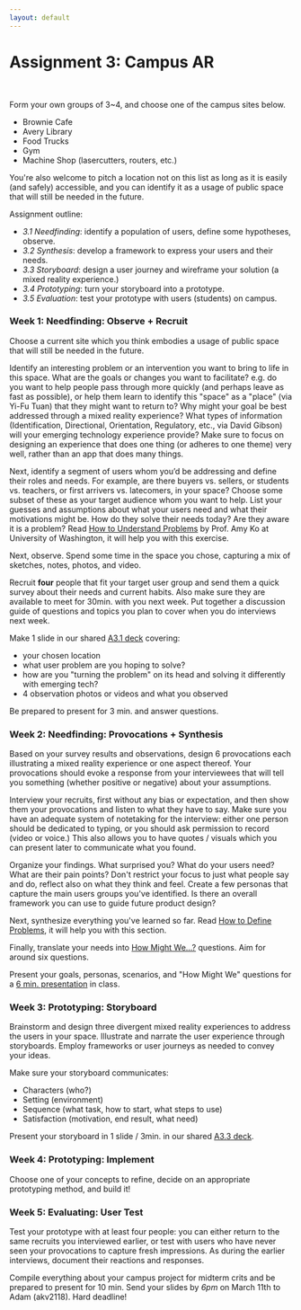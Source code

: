 ```yaml
---
layout: default
---
```


# Assignment 3: Campus AR
<br>

Form your own groups of 3~4, and choose one of the campus sites below.

-   Brownie Cafe
-   Avery Library
-   Food Trucks
-   Gym
-   Machine Shop (lasercutters, routers, etc.)

You're also welcome to pitch a location not on this list as long as it is easily (and safely) accessible, and you can identify it as a usage of public space that will still be needed in the future.

Assignment outline:
-   *3.1 Needfinding*: identify a population of users, define some hypotheses, observe.
-   *3.2 Synthesis*: develop a framework to express your users and their needs.
-   *3.3 Storyboard*: design a user journey and wireframe your solution (a mixed reality experience.)
-   *3.4 Prototyping*: turn your storyboard into a prototype.
-   *3.5 Evaluation*: test your prototype with users (students) on campus.

### Week 1: Needfinding: Observe + Recruit

Choose a current site which you think embodies a usage of public space that will still be needed in the future.

Identify an interesting problem or an intervention you want to bring to life in this space. What are the goals or changes you want to facilitate? e.g. do you want to help people pass through more quickly (and perhaps leave as fast as possible),  or help them learn to identify this "space" as a "place" (via Yi-Fu Tuan) that they might want to return to? Why might your goal be best addressed through a mixed reality experience? What types of information (Identification, Directional, Orientation, Regulatory, etc., via David Gibson) will your emerging technology experience provide? Make sure to focus on designing an experience that does one thing (or adheres to one theme) very well, rather than an app that does many things. 

Next, identify a segment of users whom you’d be addressing and define their roles and needs. For example, are there buyers vs. sellers, or students vs. teachers, or first arrivers vs. latecomers, in your space? Choose some subset of these as your target audience whom you want to help. List your guesses and assumptions about what your users need and what their motivations might be. How do they solve their needs today? Are they aware it is a problem? Read [How to Understand Problems](https://faculty.washington.edu/ajko/books/design-methods/how-to-understand-problems.html) by Prof. Amy Ko at University of Washington, it will help you with this exercise.

Next, observe. Spend some time in the space you chose, capturing a mix of sketches, notes, photos, and video.

Recruit **four** people that fit your target user group and send them a quick survey about their needs and current habits. Also make sure they are available to meet for 30min. with you next week. Put together a discussion guide of questions and topics you plan to cover when you do interviews next week.

Make 1 slide in our shared [A3.1 deck](https://docs.google.com/presentation/d/1Ez72_uERQIzPgucYiHruOfIzdSPAbJr1pVYSWYpTPYg/edit?usp=sharing) covering:
- your chosen location
- what user problem are you hoping to solve?
- how are you "turning the problem" on its head and solving it differently with emerging tech?
- 4 observation photos or videos and what you observed

Be prepared to present for 3 min. and answer questions.

### Week 2: Needfinding: Provocations + Synthesis

Based on your survey results and observations, design 6 provocations each illustrating a mixed reality experience or one aspect thereof. Your provocations should evoke a response from your interviewees that will tell you something (whether positive or negative) about your assumptions.

Interview your recruits, first without any bias or expectation, and then show them your provocations and listen to what they have to say. Make sure you have an adequate system of notetaking for the interview: either one person should be dedicated to typing, or you should ask permission to record (video or voice.) This also allows you to have quotes / visuals which you can present later to communicate what you found.

Organize your findings. What surprised you? What do your users need? What are their pain points? Don't restrict your focus to just what people say and do, reflect also on what they think and feel. Create a few personas that capture the main users groups you've identified. Is there an overall framework you can use to guide future product design?

Next, synthesize everything you've learned so far. Read [How to Define Problems](https://faculty.washington.edu/ajko/books/design-methods/how-to-define-problems.html), it will help you with this section.

Finally, translate your needs into [How Might We...?](https://dschool.stanford.edu/resources/how-might-we-questions) questions. Aim for around six questions.

Present your goals, personas, scenarios, and "How Might We" questions for a [6 min. presentation](https://docs.google.com/presentation/d/11zcwDkg32pZBGMI3PbtHPSN0TQdYIxqQTcOqkdK_2IM/edit?usp=sharing) in class.

### Week 3: Prototyping: Storyboard

Brainstorm and design three divergent mixed reality experiences to address the users in your space. Illustrate and narrate the user experience through storyboards. Employ frameworks or user journeys as needed to convey your ideas.

Make sure your storyboard communicates:
-   Characters (who?)
-   Setting (environment)
-   Sequence (what task, how to start, what steps to use)
-   Satisfaction (motivation, end result, what need)

Present your storyboard in 1 slide / 3min. in our shared [A3.3 deck](https://docs.google.com/presentation/d/1mD_90XHjR827TeHmYJLK4-uZpqeH_uBHKPP3eOBHcfM/edit?usp=sharing).

### Week 4: Prototyping: Implement

Choose one of your concepts to refine, decide on an appropriate prototyping method, and build it!

### Week 5: Evaluating: User Test

Test your prototype with at least four people: you can either return to the same recruits you interviewed earlier, or test with users who have never seen your provocations to capture fresh impressions. As during the earlier interviews, document their reactions and responses.

Compile everything about your campus project for midterm crits and be prepared to present for 10 min. Send your slides by *6pm* on March 11th to Adam (akv2118). Hard deadline!
